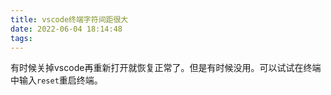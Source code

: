 ```yaml
---
title: vscode终端字符间距很大
date: 2022-06-04 18:14:48
tags:
---
```


有时候关掉vscode再重新打开就恢复正常了。但是有时候没用。可以试试在终端中输入`reset`重启终端。
